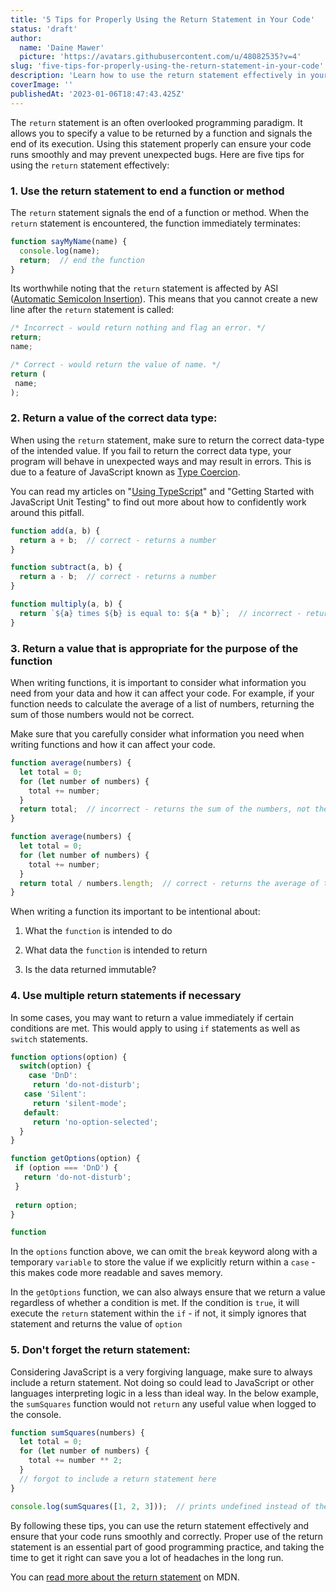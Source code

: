 ```yaml
---
title: '5 Tips for Properly Using the Return Statement in Your Code'
status: 'draft'
author:
  name: 'Daine Mawer'
  picture: 'https://avatars.githubusercontent.com/u/48082535?v=4'
slug: 'five-tips-for-properly-using-the-return-statement-in-your-code'
description: 'Learn how to use the return statement effectively in your code with these 5 tips. Proper use of the return statement is crucial for ensuring the correct functioning of your programs and can save you from bugs and errors. Follow these best practices to make the most of the return statement in your code.'
coverImage: ''
publishedAt: '2023-01-06T18:47:43.425Z'
---
```


The `return` statement is an often overlooked programming paradigm. It allows you to specify a value to be returned by a function and signals the end of its execution. Using this statement properly can ensure your code runs smoothly and may prevent unexpected bugs. Here are five tips for using the `return` statement effectively:

### 1\. Use the return statement to end a function or method

The `return` statement signals the end of a function or method. When the `return` statement is encountered, the function immediately terminates:

```javascript
function sayMyName(name) {
  console.log(name);
  return;  // end the function
}
```

Its worthwhile noting that the `return` statement is affected by ASI ([Automatic Semicolon Insertion](https://developer.mozilla.org/en-US/docs/Web/JavaScript/Reference/Lexical_grammar#automatic_semicolon_insertion)). This means that you cannot create a new line after the `return` statement is called:

```javascript
/* Incorrect - would return nothing and flag an error. */
return;
name;

/* Correct - would return the value of name. */
return (
 name;
);
```

### 2\. Return a value of the correct data type:

When using the `return` statement, make sure to return the correct data-type of the intended value. If you fail to return the correct data type, your program will behave in unexpected ways and may result in errors. This is due to a feature of JavaScript known as [Type Coercion](https://developer.mozilla.org/en-US/docs/Glossary/Type_coercion).

You can read my articles on "[Using TypeScript](https://www.dainemawer.com/outstatic/articles/why-use-typescript-the-benefits-of-static-type-checking-in-javascript)" and "Getting Started with JavaScript Unit Testing" to find out more about how to confidently work around this pitfall.

```javascript
function add(a, b) {
  return a + b;  // correct - returns a number
}

function subtract(a, b) {
  return a - b;  // correct - returns a number
}

function multiply(a, b) {
  return `${a} times ${b} is equal to: ${a * b}`;  // incorrect - returns a string
}
```

### 3\. Return a value that is appropriate for the purpose of the function

When writing functions, it is important to consider what information you need from your data and how it can affect your code. For example, if your function needs to calculate the average of a list of numbers, returning the sum of those numbers would not be correct.

Make sure that you carefully consider what information you need when writing functions and how it can affect your code.

```javascript
function average(numbers) {
  let total = 0;
  for (let number of numbers) {
    total += number;
  }
  return total;  // incorrect - returns the sum of the numbers, not the average
}

function average(numbers) {
  let total = 0;
  for (let number of numbers) {
    total += number;
  }
  return total / numbers.length;  // correct - returns the average of the numbers
}
```

When writing a function its important to be intentional about:

1. What the `function` is intended to do

2. What data the `function` is intended to return

3. Is the data returned immutable?

### 4\. Use multiple return statements if necessary

In some cases, you may want to return a value immediately if certain conditions are met. This would apply to using `if` statements as well as `switch` statements.

```javascript
function options(option) {
  switch(option) {
    case 'DnD':
     return 'do-not-disturb';
   case 'Silent':
     return 'silent-mode';
   default: 
     return 'no-option-selected';
  }
}

function getOptions(option) {
 if (option === 'DnD') {
   return 'do-not-disturb';
 }
 
 return option;
}

function
```

In the `options` function above, we can omit the `break` keyword along with a temporary `variable` to store the value if we explicitly return within a `case` \- this makes code more readable and saves memory.

In the `getOptions` function, we can also always ensure that we return a value regardless of whether a condition is met. If the condition is `true`, it will execute the `return` statement within the `if` \- if not, it simply ignores that statement and returns the value of `option`

### 5\. Don't forget the return statement:

Considering JavaScript is a very forgiving language, make sure to always include a return statement. Not doing so could lead to JavaScript or other languages interpreting logic in a less than ideal way. In the below example, the `sumSquares` function would not `return` any useful value when logged to the console.

```javascript
function sumSquares(numbers) {
  let total = 0;
  for (let number of numbers) {
    total += number ** 2;
  }
  // forgot to include a return statement here
}

console.log(sumSquares([1, 2, 3]));  // prints undefined instead of the expected result
```

By following these tips, you can use the return statement effectively and ensure that your code runs smoothly and correctly. Proper use of the return statement is an essential part of good programming practice, and taking the time to get it right can save you a lot of headaches in the long run.

You can [read more about the return statement](https://developer.mozilla.org/en-US/docs/Web/JavaScript/Reference/Statements/return) on MDN.

